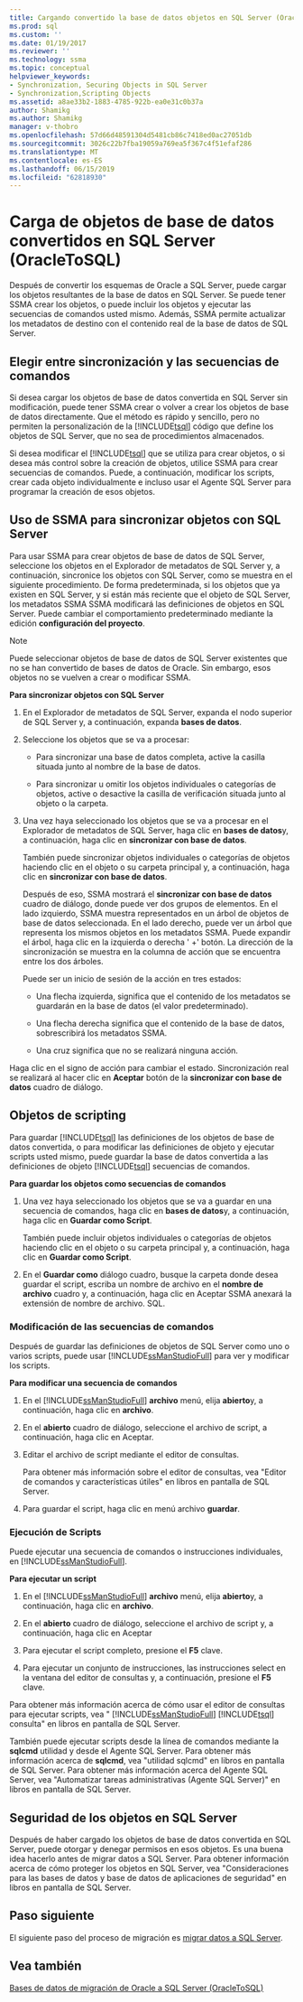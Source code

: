 ```yaml
---
title: Cargando convertido la base de datos objetos en SQL Server (OracleToSQL) | Microsoft Docs
ms.prod: sql
ms.custom: ''
ms.date: 01/19/2017
ms.reviewer: ''
ms.technology: ssma
ms.topic: conceptual
helpviewer_keywords:
- Synchronization, Securing Objects in SQL Server
- Synchronization,Scripting Objects
ms.assetid: a8ae33b2-1883-4785-922b-ea0e31c0b37a
author: Shamikg
ms.author: Shamikg
manager: v-thobro
ms.openlocfilehash: 57d66d48591304d5481cb86c7418ed0ac27051db
ms.sourcegitcommit: 3026c22b7fba19059a769ea5f367c4f51efaf286
ms.translationtype: MT
ms.contentlocale: es-ES
ms.lasthandoff: 06/15/2019
ms.locfileid: "62818930"
---
```

# <a name="loading-converted-database-objects-into-sql-server-oracletosql"></a>Carga de objetos de base de datos convertidos en SQL Server (OracleToSQL)
Después de convertir los esquemas de Oracle a SQL Server, puede cargar los objetos resultantes de la base de datos en SQL Server. Se puede tener SSMA crear los objetos, o puede incluir los objetos y ejecutar las secuencias de comandos usted mismo. Además, SSMA permite actualizar los metadatos de destino con el contenido real de la base de datos de SQL Server.  
  
## <a name="choosing-between-synchronization-and-scripts"></a>Elegir entre sincronización y las secuencias de comandos  
Si desea cargar los objetos de base de datos convertida en SQL Server sin modificación, puede tener SSMA crear o volver a crear los objetos de base de datos directamente. Que el método es rápido y sencillo, pero no permiten la personalización de la [!INCLUDE[tsql](../../includes/tsql-md.md)] código que define los objetos de SQL Server, que no sea de procedimientos almacenados.  
  
Si desea modificar el [!INCLUDE[tsql](../../includes/tsql-md.md)] que se utiliza para crear objetos, o si desea más control sobre la creación de objetos, utilice SSMA para crear secuencias de comandos. Puede, a continuación, modificar los scripts, crear cada objeto individualmente e incluso usar el Agente SQL Server para programar la creación de esos objetos.  
  
## <a name="using-ssma-to-synchronize-objects-with-sql-server"></a>Uso de SSMA para sincronizar objetos con SQL Server  
Para usar SSMA para crear objetos de base de datos de SQL Server, seleccione los objetos en el Explorador de metadatos de SQL Server y, a continuación, sincronice los objetos con SQL Server, como se muestra en el siguiente procedimiento. De forma predeterminada, si los objetos que ya existen en SQL Server, y si están más reciente que el objeto de SQL Server, los metadatos SSMA SSMA modificará las definiciones de objetos en SQL Server. Puede cambiar el comportamiento predeterminado mediante la edición **configuración del proyecto**.  
  
> [!NOTE]  
> Puede seleccionar objetos de base de datos de SQL Server existentes que no se han convertido de bases de datos de Oracle. Sin embargo, esos objetos no se vuelven a crear o modificar SSMA.  
  
**Para sincronizar objetos con SQL Server**  
  
1.  En el Explorador de metadatos de SQL Server, expanda el nodo superior de SQL Server y, a continuación, expanda **bases de datos**.  
  
2.  Seleccione los objetos que se va a procesar:  
  
    -   Para sincronizar una base de datos completa, active la casilla situada junto al nombre de la base de datos.  
  
    -   Para sincronizar u omitir los objetos individuales o categorías de objetos, active o desactive la casilla de verificación situada junto al objeto o la carpeta.  
  
3.  Una vez haya seleccionado los objetos que se va a procesar en el Explorador de metadatos de SQL Server, haga clic en **bases de datos**y, a continuación, haga clic en **sincronizar con base de datos**.  
  
    También puede sincronizar objetos individuales o categorías de objetos haciendo clic en el objeto o su carpeta principal y, a continuación, haga clic en **sincronizar con base de datos**.  
  
    Después de eso, SSMA mostrará el **sincronizar con base de datos** cuadro de diálogo, donde puede ver dos grupos de elementos. En el lado izquierdo, SSMA muestra representados en un árbol de objetos de base de datos seleccionada. En el lado derecho, puede ver un árbol que representa los mismos objetos en los metadatos SSMA. Puede expandir el árbol, haga clic en la izquierda o derecha ' +' botón. La dirección de la sincronización se muestra en la columna de acción que se encuentra entre los dos árboles.  
  
    Puede ser un inicio de sesión de la acción en tres estados:  
  
    -   Una flecha izquierda, significa que el contenido de los metadatos se guardarán en la base de datos (el valor predeterminado).  
  
    -   Una flecha derecha significa que el contenido de la base de datos, sobrescribirá los metadatos SSMA.  
  
    -   Una cruz significa que no se realizará ninguna acción.  
  
Haga clic en el signo de acción para cambiar el estado. Sincronización real se realizará al hacer clic en **Aceptar** botón de la **sincronizar con base de datos** cuadro de diálogo.  
  
## <a name="scripting-objects"></a>Objetos de scripting  
Para guardar [!INCLUDE[tsql](../../includes/tsql-md.md)] las definiciones de los objetos de base de datos convertida, o para modificar las definiciones de objeto y ejecutar scripts usted mismo, puede guardar la base de datos convertida a las definiciones de objeto [!INCLUDE[tsql](../../includes/tsql-md.md)] secuencias de comandos.  
  
**Para guardar los objetos como secuencias de comandos**  
  
1.  Una vez haya seleccionado los objetos que se va a guardar en una secuencia de comandos, haga clic en **bases de datos**y, a continuación, haga clic en **Guardar como Script**.  
  
    También puede incluir objetos individuales o categorías de objetos haciendo clic en el objeto o su carpeta principal y, a continuación, haga clic en **Guardar como Script**.  
  
2.  En el **Guardar como** diálogo cuadro, busque la carpeta donde desea guardar el script, escriba un nombre de archivo en el **nombre de archivo** cuadro y, a continuación, haga clic en Aceptar SSMA anexará la extensión de nombre de archivo. SQL.  
  
### <a name="modifying-scripts"></a>Modificación de las secuencias de comandos  
Después de guardar las definiciones de objetos de SQL Server como uno o varios scripts, puede usar [!INCLUDE[ssManStudioFull](../../includes/ssmanstudiofull-md.md)] para ver y modificar los scripts.  
  
**Para modificar una secuencia de comandos**  
  
1.  En el [!INCLUDE[ssManStudioFull](../../includes/ssmanstudiofull-md.md)] **archivo** menú, elija **abierto**y, a continuación, haga clic en **archivo**.  
  
2.  En el **abierto** cuadro de diálogo, seleccione el archivo de script, a continuación, haga clic en Aceptar.
  
3.  Editar el archivo de script mediante el editor de consultas.  
  
    Para obtener más información sobre el editor de consultas, vea "Editor de comandos y características útiles" en libros en pantalla de SQL Server.  
  
4.  Para guardar el script, haga clic en menú archivo **guardar**.  
  
### <a name="running-scripts"></a>Ejecución de Scripts  
Puede ejecutar una secuencia de comandos o instrucciones individuales, en [!INCLUDE[ssManStudioFull](../../includes/ssmanstudiofull-md.md)].  
  
**Para ejecutar un script**  
  
1.  En el [!INCLUDE[ssManStudioFull](../../includes/ssmanstudiofull-md.md)] **archivo** menú, elija **abierto**y, a continuación, haga clic en **archivo**.  
  
2.  En el **abierto** cuadro de diálogo, seleccione el archivo de script y, a continuación, haga clic en Aceptar  
  
3.  Para ejecutar el script completo, presione el **F5** clave.  
  
4.  Para ejecutar un conjunto de instrucciones, las instrucciones select en la ventana del editor de consultas y, a continuación, presione el **F5** clave.  
  
Para obtener más información acerca de cómo usar el editor de consultas para ejecutar scripts, vea " [!INCLUDE[ssManStudioFull](../../includes/ssmanstudiofull-md.md)] [!INCLUDE[tsql](../../includes/tsql-md.md)] consulta" en libros en pantalla de SQL Server.  
  
También puede ejecutar scripts desde la línea de comandos mediante la **sqlcmd** utilidad y desde el Agente SQL Server. Para obtener más información acerca de **sqlcmd**, vea "utilidad sqlcmd" en libros en pantalla de SQL Server. Para obtener más información acerca del Agente SQL Server, vea "Automatizar tareas administrativas (Agente SQL Server)" en libros en pantalla de SQL Server.  
  
## <a name="securing-objects-in-sql-server"></a>Seguridad de los objetos en SQL Server  
Después de haber cargado los objetos de base de datos convertida en SQL Server, puede otorgar y denegar permisos en esos objetos. Es una buena idea hacerlo antes de migrar datos a SQL Server. Para obtener información acerca de cómo proteger los objetos en SQL Server, vea "Consideraciones para las bases de datos y base de datos de aplicaciones de seguridad" en libros en pantalla de SQL Server.  
  
## <a name="next-step"></a>Paso siguiente  
El siguiente paso del proceso de migración es [migrar datos a SQL Server](migrating-oracle-data-into-sql-server-oracletosql.md).  
  
## <a name="see-also"></a>Vea también  
[Bases de datos de migración de Oracle a SQL Server &#40;OracleToSQL&#41;](../../ssma/oracle/migrating-oracle-databases-to-sql-server-oracletosql.md)  
  

